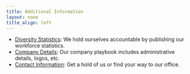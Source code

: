 ```yaml
---
title: Additional Information
layout: none
title_align: left
---
```


<!-- TODO: make content into cards or otherwise more interest -->

* [Diversity Statistics](/content/story/diversity): We hold ourselves accountable by publishing our workforce statistics.
* [Company Details](https://github.com/pluribusdigital/playbook/blob/main/branding/assets.md): Our company playbook includes administrative details, logos, etc.
* [Contact Information](/contact): Get a hold of us or find your way to our office.
